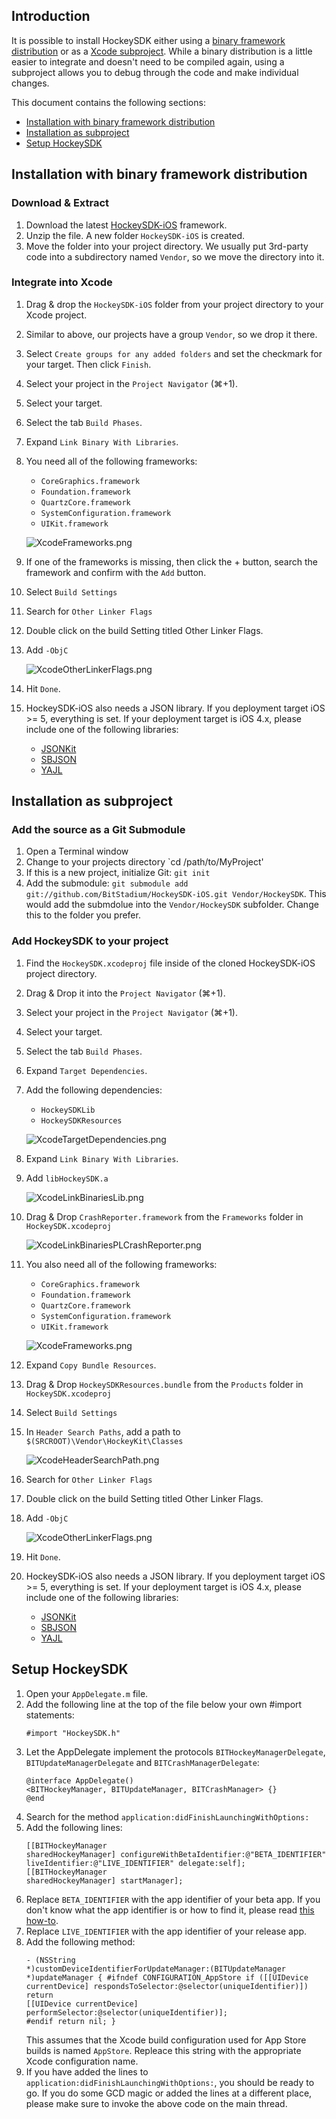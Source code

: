 
## Introduction

It is possible to install HockeySDK either using a [binary framework distribution](#framework) or as a [Xcode subproject](#subproject). While a binary distribution is a little easier to integrate and doesn't need to be compiled again, using a subproject allows you to debug through the code and make individual changes.

This document contains the following sections:

- [Installation with binary framework distribution](#framework)
- [Installation as subproject](#subproject)
- [Setup HockeySDK](#setup)


<a id="framework"></a> 
## Installation with binary framework distribution

### Download & Extract

1. Download the latest [HockeySDK-iOS](https://github.com/bitstadium/HockeySDK-iOS/downloads) framework.
2. Unzip the file. A new folder `HockeySDK-iOS` is created.
3. Move the folder into your project directory. We usually put 3rd-party code into a subdirectory named `Vendor`, so we move the directory into it.

### Integrate into Xcode

1. Drag & drop the `HockeySDK-iOS` folder from your project directory to your Xcode project.
2. Similar to above, our projects have a group `Vendor`, so we drop it there.
3. Select `Create groups for any added folders` and set the checkmark for your target. Then click `Finish`.
4. Select your project in the `Project Navigator` (⌘+1).
5. Select your target.
6. Select the tab `Build Phases`.
7. Expand `Link Binary With Libraries`.
8. You need all of the following frameworks:
	* `CoreGraphics.framework`
    * `Foundation.framework`
    * `QuartzCore.framework`
    * `SystemConfiguration.framework`
    * `UIKit.framework`

    ![XcodeFrameworks.png](XcodeFrameworks_normal.png)
        
9. If one of the frameworks is missing, then click the + button, search the framework and confirm with the `Add` button.
10. Select `Build Settings`
11. Search for `Other Linker Flags`
12. Double click on the build Setting titled Other Linker Flags.
13. Add `-ObjC`

    ![XcodeOtherLinkerFlags.png](XcodeOtherLinkerFlags_normal.png)

14. Hit `Done`.
15. HockeySDK-iOS also needs a JSON library. If you deployment target iOS >= 5, everything is set. If your deployment target is iOS 4.x, please include one of the following libraries:
	* [JSONKit](https://github.com/johnezang/JSONKit)
	* [SBJSON](https://github.com/stig/json-framework)
	* [YAJL](https://github.com/gabriel/yajl-objc)


<a id="subproject"></a> 
## Installation as subproject

### Add the source as a Git Submodule

1. Open a Terminal window
2. Change to your projects directory `cd /path/to/MyProject'
3. If this is a new project, initialize Git: `git init`
4. Add the submodule: `git submodule add git://github.com/BitStadium/HockeySDK-iOS.git Vendor/HockeySDK`. This would add the submdolue into the `Vendor/HockeySDK` subfolder. Change this to the folder you prefer.

### Add HockeySDK to your project

1. Find the `HockeySDK.xcodeproj` file inside of the cloned HockeySDK-iOS project directory.
2. Drag & Drop it into the `Project Navigator` (⌘+1).
3. Select your project in the `Project Navigator` (⌘+1).
4. Select your target.
5. Select the tab `Build Phases`.
6. Expand `Target Dependencies`.
7. Add the following dependencies:
	* `HockeySDKLib`
	* `HockeySDKResources`

    ![XcodeTargetDependencies.png](XcodeTargetDependencies_normal.png)

8. Expand `Link Binary With Libraries`.
9. Add `libHockeySDK.a`

    ![XcodeLinkBinariesLib.png](XcodeLinkBinariesLib_normal.png)

10. Drag & Drop `CrashReporter.framework` from the `Frameworks` folder in `HockeySDK.xcodeproj`

    ![XcodeLinkBinariesPLCrashReporter.png](XcodeLinkBinariesPLCrashReporter_normal.png)

11. You also need all of the following frameworks:
	* `CoreGraphics.framework`
    * `Foundation.framework`
    * `QuartzCore.framework`
    * `SystemConfiguration.framework`
    * `UIKit.framework`

    ![XcodeFrameworks.png](XcodeFrameworks_normal.png)

12. Expand `Copy Bundle Resources`.
13. Drag & Drop `HockeySDKResources.bundle` from the `Products` folder in `HockeySDK.xcodeproj`
14. Select `Build Settings`
15. In `Header Search Paths`, add a path to `$(SRCROOT)\Vendor\HockeyKit\Classes`

    ![XcodeHeaderSearchPath.png](XcodeHeaderSearchPath_normal.png)

16. Search for `Other Linker Flags`
17. Double click on the build Setting titled Other Linker Flags.
18. Add `-ObjC`

    ![XcodeOtherLinkerFlags.png](XcodeOtherLinkerFlags_normal.png)

19. Hit `Done`.
20. HockeySDK-iOS also needs a JSON library. If you deployment target iOS >= 5, everything is set. If your deployment target is iOS 4.x, please include one of the following libraries:
	* [JSONKit](https://github.com/johnezang/JSONKit)
	* [SBJSON](https://github.com/stig/json-framework)
	* [YAJL](https://github.com/gabriel/yajl-objc)
	
<a id="setup"></a> 
## Setup HockeySDK

1. Open your `AppDelegate.m` file.
2. Add the following line at the top of the file below your own #import statements:<pre><code>#import "HockeySDK.h"</code></pre>
3. Let the AppDelegate implement the protocols `BITHockeyManagerDelegate`, `BITUpdateManagerDelegate` and `BITCrashManagerDelegate`:<pre><code>@interface AppDelegate() &lt;BITHockeyManager, BITUpdateManager, BITCrashManager&gt; {}
@end</code></pre>
4. Search for the method `application:didFinishLaunchingWithOptions:`
5. Add the following lines:<pre><code>[[BITHockeyManager sharedHockeyManager] configureWithBetaIdentifier:@"BETA_IDENTIFIER" 
                                                        liveIdentifier:@"LIVE_IDENTIFIER"
                                                              delegate:self];
[[BITHockeyManager sharedHockeyManager] startManager];</code></pre>
6. Replace `BETA_IDENTIFIER` with the app identifier of your beta app. If you don't know what the app identifier is or how to find it, please read [this how-to](http://support.hockeyapp.net/kb/how-tos/how-to-find-the-app-identifier). 
7. Replace `LIVE_IDENTIFIER` with the app identifier of your release app.
8. Add the following method:<pre><code>- (NSString \*)customDeviceIdentifierForUpdateManager:(BITUpdateManager \*)updateManager {
\#ifndef CONFIGURATION_AppStore
  if ([[UIDevice currentDevice] respondsToSelector:@selector(uniqueIdentifier)])
    return [[UIDevice currentDevice] performSelector:@selector(uniqueIdentifier)];
\#endif
  return nil;
}</code></pre>This assumes that the Xcode build configuration used for App Store builds is named `AppStore`. Repleace this string with the appropriate Xcode configuration name.
9. If you have added the lines to `application:didFinishLaunchingWithOptions:`, you should be ready to go. If you do some GCD magic or added the lines at a different place, please make sure to invoke the above code on the main thread.
